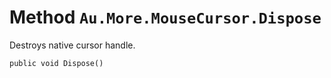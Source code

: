 # Method `Au.More.MouseCursor.Dispose`

Destroys native cursor handle.

```
public void Dispose()
```